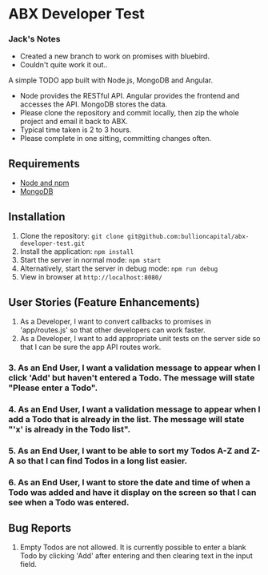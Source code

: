 # ABX Developer Test

### Jack's Notes

 - Created a new branch to work on promises with bluebird.
 - Couldn't quite work it out..


A simple TODO app built with Node.js, MongoDB and Angular.

- Node provides the RESTful API. Angular provides the frontend and accesses the API. MongoDB stores the data.
- Please clone the repository and commit locally, then zip the whole project and email it back to ABX.
- Typical time taken is 2 to 3 hours.
- Please complete in one sitting, committing changes often.

## Requirements

- [Node and npm](http://nodejs.org)
- [MongoDB](https://docs.mongodb.org/manual/installation/)

## Installation

1. Clone the repository: `git clone git@github.com:bullioncapital/abx-developer-test.git`
2. Install the application: `npm install`
3. Start the server in normal mode: `npm start`
4. Alternatively, start the server in debug mode: `npm run debug`
5. View in browser at `http://localhost:8080/`

## User Stories (Feature Enhancements)

1. As a Developer, I want to convert callbacks to promises in 'app/routes.js' so that other developers can work faster.
2. As a Developer, I want to add appropriate unit tests on the server side so that I can be sure the app API routes work.

### 3. As an End User, I want a validation message to appear when I click 'Add' but haven't entered a Todo. The message will state "Please enter a Todo".

### 4. As an End User, I want a validation message to appear when I add a Todo that is already in the list. The message will state "'x' is already in the Todo list".

### 5. As an End User, I want to be able to sort my Todos A-Z and Z-A so that I can find Todos in a long list easier.

### 6. As an End User, I want to store the date and time of when a Todo was added and have it display on the screen so that I can see when a Todo was entered. 

## Bug Reports

1. Empty Todos are not allowed. It is currently possible to enter a blank Todo by clicking 'Add' after entering and then clearing text in the input field.
